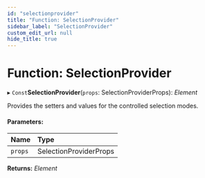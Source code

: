```yaml
---
id: "selectionprovider"
title: "Function: SelectionProvider"
sidebar_label: "SelectionProvider"
custom_edit_url: null
hide_title: true
---
```


# Function: SelectionProvider

▸ `Const`**SelectionProvider**(`props`: SelectionProviderProps): *Element*

Provides the setters and values for the controlled selection modes.

#### Parameters:

Name | Type |
:------ | :------ |
`props` | SelectionProviderProps |

**Returns:** *Element*

